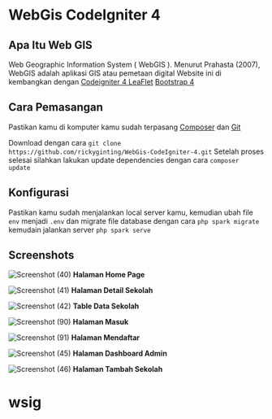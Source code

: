 # WebGis CodeIgniter 4

## Apa Itu Web GIS

Web Geographic Information System ( WebGIS ). Menurut Prahasta (2007), WebGIS adalah aplikasi GIS atau pemetaan digital
Website ini di kembangkan dengan
[Codeigniter 4 ](https://codeigniter.com/)
[LeaFlet](https://leafletjs.com/)
[Bootstrap 4](https://getbootstrap.com/docs/4.0/getting-started/introduction/)

## Cara Pemasangan

Pastikan kamu di komputer kamu sudah terpasang
[Composer](https://getcomposer.org/) dan [Git](https://git-scm.com/)

Download dengan cara
`git clone https://github.com/rickyginting/WebGis-CodeIgniter-4.git` Setelah proses selesai silahkan lakukan update dependencies dengan cara `composer update`


## Konfigurasi

Pastikan kamu sudah menjalankan local server kamu, kemudian ubah file `env` menjadi `.env` dan migrate file database dengan cara `php spark migrate` kemudain jalankan server `php spark serve`

## Screenshots

![Screenshot (40)](https://user-images.githubusercontent.com/46182403/90000609-9892b280-dcba-11ea-90b9-9442eac18100.png)
**Halaman Home Page**

![Screenshot (41)](https://user-images.githubusercontent.com/46182403/90000658-a6e0ce80-dcba-11ea-96ab-a8bb83d1baa2.png)
**Halaman Detail Sekolah**

![Screenshot (42)](https://user-images.githubusercontent.com/46182403/90000708-b233fa00-dcba-11ea-8bb7-c24cfd1533db.png)
**Table Data Sekolah**

![Screenshot (90)](https://user-images.githubusercontent.com/46182403/98374282-0446aa80-2073-11eb-8dd2-9524325fb511.png)
**Halaman Masuk**

![Screenshot (91)](https://user-images.githubusercontent.com/46182403/98374313-0d377c00-2073-11eb-9bca-31eefa323c4e.png)
**Halaman Mendaftar**

![Screenshot (45)](https://user-images.githubusercontent.com/46182403/90000813-d263b900-dcba-11ea-89f4-4e74f016a1fb.png)
**Halaman Dashboard Admin**

![Screenshot (46)](https://user-images.githubusercontent.com/46182403/90000946-0048fd80-dcbb-11ea-8563-3dfe3cd47689.png)
**Halaman Tambah Sekolah**

# wsig
